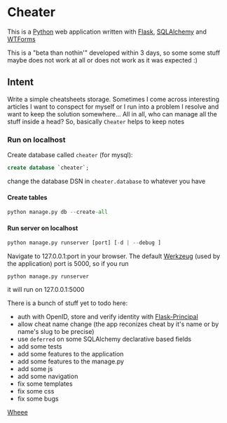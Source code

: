 Cheater
===

This is a [Python](http://www.python.org/) web application written with 
[Flask](http://flask.pocoo.org/), 
[SQLAlchemy](http://www.sqlalchemy.org/) and 
[WTForms](http://wtforms.simplecodes.com/docs/dev/)

This is a "beta than nothin'" developed within 3 days,
so some some stuff maybe does not work at all 
or does not work as it was expected :)

Intent
---

Write a simple cheatsheets storage.
Sometimes I come across interesting articles I want to conspect for myself
or I run into a problem I resolve and want to keep the solution somewhere...
All in all, who can manage all the stuff inside a head? So, basically `Cheater`
helps to keep notes

### Run on localhost

Create database called `cheater` (for mysql):

```sql
create database `cheater`;
```

change the database DSN in `cheater.database` to whatever you have

#### Create tables

```python
python manage.py db --create-all
```

#### Run server on localhost

```python
python manage.py runserver [port] [-d | --debug ]
```

Navigate to 127.0.0.1:port in your browser. The default [Werkzeug](http://werkzeug.pocoo.org/) (used by the application) port is 5000,
so if you run

```
python manage.py runserver
```

it will run on 127.0.0.1:5000


There is a bunch of stuff yet to todo here:

- auth with OpenID, store and verify identity with [Flask-Principal](http://packages.python.org/Flask-Principal/)
- allow cheat name change (the app reconizes cheat by it's name or by name's slug to be precise)
- use `deferred` on some SQLAlchemy declarative based fields
- add some tests
- add some features to the application
- add some features to the manage.py
- add some js
- add some navigation
- fix some templates
- fix some css
- fix some bugs

[Wheee](http://cheater.nemoden.com/)
